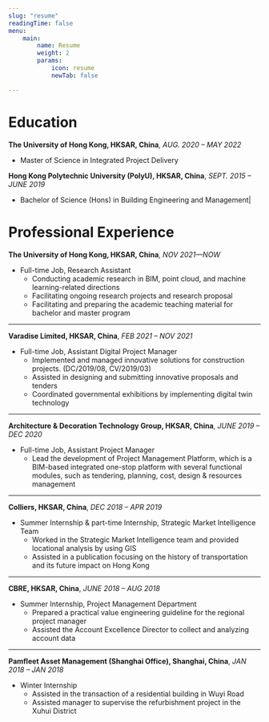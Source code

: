 ```yaml
---
slug: "resume"
readingTime: false
menu:
    main:
        name: Resume
        weight: 2
        params: 
            icon: resume
            newTab: false

---
```

# Education

**The University of Hong Kong, HKSAR, China**, *AUG. 2020 – MAY 2022*

* Master of Science in Integrated Project Delivery

**Hong Kong Polytechnic University (PolyU), HKSAR, China**, *SEPT. 2015 – JUNE 2019*

* Bachelor of Science (Hons) in Building Engineering and Management|


# Professional Experience
**The University of Hong Kong, HKSAR, China**, *NOV 2021—NOW*
* Full-time Job, Research Assistant
    * Conducting academic research in BIM, point cloud, and machine learning-related directions
    * Facilitating ongoing research projects and research proposal
    * Facilitating and preparing the academic teaching material for bachelor and master program

---

**Varadise Limited, HKSAR, China**, *FEB 2021 – NOV 2021*
* Full-time Job, Assistant Digital Project Manager 	
    * Implemented and managed innovative solutions for construction projects. (DC/2019/08, CV/2019/03)
    * Assisted in designing and submitting innovative proposals and tenders
    * Coordinated governmental exhibitions by implementing digital twin technology

---

**Architecture & Decoration Technology Group, HKSAR, China**, *JUNE 2019 – DEC 2020*
* Full-time Job, Assistant Project Manager
    * Lead the development of Project Management Platform, which is a BIM-based integrated one-stop platform with several functional modules, such as tendering, planning, cost, design & resources management

---

**Colliers, HKSAR, China**, *DEC 2018 – APR 2019*
* Summer Internship & part-time Internship, Strategic Market Intelligence Team
    * Worked in the Strategic Market Intelligence team and provided locational analysis by using GIS
    * Assisted in a publication focusing on the history of transportation and its future impact on Hong Kong

---

**CBRE, HKSAR, China**, *JUNE 2018 – AUG 2018*
* Summer Internship, Project Management Department
    * Prepared a practical value engineering guideline for the regional project manager
    * Assisted the Account Excellence Director to collect and analyzing account data

---

**Pamfleet Asset Management (Shanghai Office), Shanghai, China**, *JAN 2018 – JAN 2018*
* Winter Internship
    * Assisted in the transaction of a residential building in Wuyi Road
    * Assisted manager to supervise the refurbishment project in the Xuhui District


